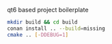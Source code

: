 qt6 based project boilerplate

```sh
mkdir build && cd build
conan install .. --build=missing
cmake .. [-DDEBUG=1]
```
